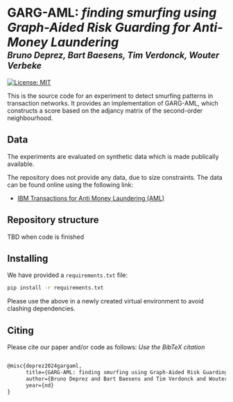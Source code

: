 # **GARG-AML:** *finding smurfing using Graph-Aided Risk Guarding for Anti-Money Laundering* </br><sub><sub>*Bruno Deprez, Bart Baesens, Tim Verdonck, Wouter Verbeke* </sub></sub>

[![License: MIT](https://img.shields.io/badge/License-MIT-orange.svg)](https://opensource.org/licenses/MIT)

This is the source code for an experiment to detect smurfing patterns in transaction networks. It provides an implementation of GARG-AML, which constructs a score based on the adjancy matrix of the second-order neighbourhood. 

## Data 
The experiments are evaluated on synthetic data which is made publically available. 

The repository does not provide any data, due to size constraints. The data can be found online using the following link:
- [IBM Transactions for Anti Money Laundering (AML)](https://www.kaggle.com/datasets/ealtman2019/ibm-transactions-for-anti-money-laundering-aml)

## Repository structure
TBD when code is finished

## Installing 
We have provided a `requirements.txt` file:
```bash
pip install -r requirements.txt
```
Please use the above in a newly created virtual environment to avoid clashing dependencies.

## Citing
Please cite our paper and/or code as follows:
*Use the BibTeX citation*

```tex

@misc{deprez2024gargaml,
      title={GARG-AML: finding smurfing using Graph-Aided Risk Guarding for Anti-Money Laundering}, 
      author={Bruno Deprez and Bart Baesens and Tim Verdonck and Wouter Verbeke},
      year={nd}
}

```
